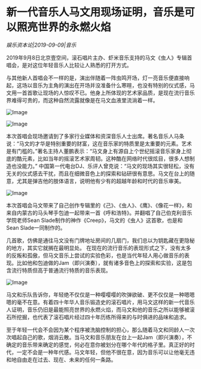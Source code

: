 # 新一代音乐人马文用现场证明，音乐是可以照亮世界的永燃火焰

*娱乐资本论|2019-09-09|音乐*

2019年9月8日北京壹空间，滚石唱片主办、虾米音乐支持的马文《虫人》专辑首唱会，是对这位年轻音乐人比较让人熟悉的打开方式。

与其他新人首唱会不一样的是，演出伴随着一阵虫鸣开场，灯一亮音乐便直接响起，这场以音乐为主角的演出在开场并没准备什么寒暄，也没有特别的仪式感，马文用一首首歌让现场的人惊叹不已。他身上所体现的艺术家品质，是现在流行音乐界难得可贵的，而这种自然流露就像是在马文血液里流淌着一样。

![Image](http://static.ylzbl.com/uploads/ueditor/php/upload/image/20190910/1568105342601175.png)

![Image](http://static.ylzbl.com/uploads/ueditor/php/upload/image/20190910/1568105383487475.jpeg)

本次首唱会现场邀请到了多家行业媒体和资深音乐人士出席。著名音乐人马条说：“马文的才华是特别重要的财富，这在音乐家的特质里是太重要的元素。艺术是有门槛的。”著名主持人董鹏表示：“马文身上有源自上个世纪摇滚音乐家身上彻底的酷元素，比如当年的摇滚艺术家周韧。这种酷在网络时代很炫目，很多人想制造也没能力。” 中国第一代电台DJ、乐评人曾克说：“马文的现场其实很轻松，没有无关的仪式感去干扰，而且在细微音色上的探索和钻研很有意思。马文在台上的随意，尤其是弹吉他的肢体语言，说明他有少有的超越年龄和时代的音乐审美。

![Image](http://static.ylzbl.com/uploads/ueditor/php/upload/image/20190910/1568105395102061.jpeg)

本次首唱会马文带来了自己创作专辑里的《己》、《虫人》、《鹰》、《像花一样》，和来自内蒙古的马头琴手包迪一起带来一首《呼和浩特》。并翻唱了自己伯克利音乐学院老师Sean Slade制作的神作《Creep》，马文的《虫人》这首歌，也是和Sean Slade一同制作的。

几首歌，仿佛是通往马文没有门牌地址房间的几扇门，我们总以为钥匙藏在更隐秘的地方，其实它就搁在最明显处。 在现在的流行音乐的表现形式之下，没有太多的反叛和孤傲，但马文音乐上尝试的实验色彩，也是当代年轻人用心做音乐的表现。比如他和包迪做的Jam（即兴演奏），就有诸多音色上的探索和实验，这是包含流行特质但高于普通流行特质的音乐表现。

![Image](http://static.ylzbl.com/uploads/ueditor/php/upload/image/20190910/1568105415187345.jpeg)

马文和乐队告诉你，年轻绝不仅仅是一种嘤嘤嘤的吹弹欲破、更不仅仅是一种嗯嗯嗯的毫不在意。有着四十年华人音乐锻造史的滚石唱片，用马文这样的新一代音乐人证明，音乐仍旧是最能照亮世界的永燃火焰，而马文和他的音乐之所以能够被滚石所挖掘，也代表了滚石唱片经过四十年历练所得来的与时俱进的品味和追求。

至于年轻一代会不会因为某个程序被洗脑控制的担心，那么随着马文和同龄人一次次唱起自己的歌，烟消云散。当马文和音乐朋友在台上一起Jam（即兴演奏），不确定的音乐带来确定的感觉，何必在意你被划分在哪个年代的格子里。真正好的时代，一定不会是一种年代感。马文年轻，但他不很在意，因为音乐可以让他毫无违和地自由走在过去、现在、未来的任何一条路。

